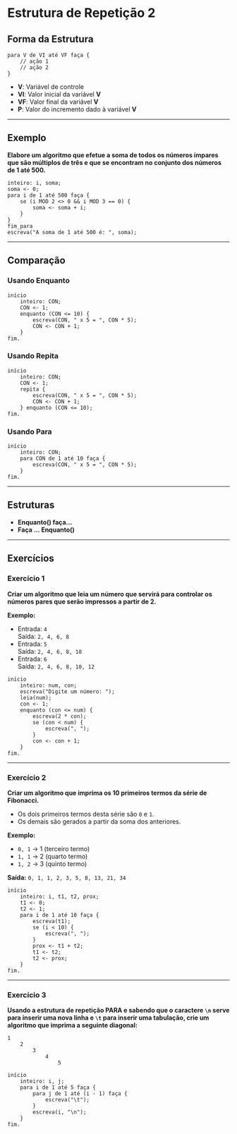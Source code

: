 # Estrutura de Repetição 2

## Forma da Estrutura

```portugol
para V de VI até VF faça {
    // ação 1
    // ação 2
}
```

- **V**: Variável de controle  
- **VI**: Valor inicial da variável **V**  
- **VF**: Valor final da variável **V**  
- **P**: Valor do incremento dado à variável **V**

---

## Exemplo

**Elabore um algoritmo que efetue a soma de todos os números ímpares que são múltiplos de três e que se encontram no conjunto dos números de 1 até 500.**

```portugol
inteiro: i, soma;
soma <- 0;
para i de 1 até 500 faça {
    se (i MOD 2 <> 0 && i MOD 3 == 0) {
        soma <- soma + i;
    }
}
fim_para
escreva("A soma de 1 até 500 é: ", soma);
```

---

## Comparação

### Usando Enquanto

```portugol
início
    inteiro: CON;
    CON <- 1;
    enquanto (CON <= 10) {
        escreva(CON, " x 5 = ", CON * 5);
        CON <- CON + 1;
    }
fim.
```

### Usando Repita

```portugol
início
    inteiro: CON;
    CON <- 1;
    repita {
        escreva(CON, " x 5 = ", CON * 5);
        CON <- CON + 1;
    } enquanto (CON <= 10);
fim.
```

### Usando Para

```portugol
início
    inteiro: CON;
    para CON de 1 até 10 faça {
        escreva(CON, " x 5 = ", CON * 5);
    }
fim.
```

---

## Estruturas

- **Enquanto() faça...**
- **Faça ... Enquanto()**

---

## Exercícios

### Exercício 1

**Criar um algoritmo que leia um número que servirá para controlar os números pares que serão impressos a partir de 2.**

**Exemplo:**

- Entrada: `4`  
  Saída: `2, 4, 6, 8`  
- Entrada: `5`  
  Saída: `2, 4, 6, 8, 10`  
- Entrada: `6`  
  Saída: `2, 4, 6, 8, 10, 12`

```portugol
início
    inteiro: num, con;
    escreva("Digite um número: ");
    leia(num);
    con <- 1;
    enquanto (con <= num) {
        escreva(2 * con);
        se (con < num) {
            escreva(", ");
        }
        con <- con + 1;
    }
fim.
```

---

### Exercício 2

**Criar um algoritmo que imprima os 10 primeiros termos da série de Fibonacci.**

- Os dois primeiros termos desta série são `0` e `1`.  
- Os demais são gerados a partir da soma dos anteriores.

**Exemplo:**

- `0, 1` -> 1 (terceiro termo)  
- `1, 1` -> 2 (quarto termo)  
- `1, 2` -> 3 (quinto termo)  

**Saída:** `0, 1, 1, 2, 3, 5, 8, 13, 21, 34`

```portugol
início
    inteiro: i, t1, t2, prox;
    t1 <- 0;
    t2 <- 1;
    para i de 1 até 10 faça {
        escreva(t1);
        se (i < 10) {
            escreva(", ");
        }
        prox <- t1 + t2;
        t1 <- t2;
        t2 <- prox;
    }
fim.
```

---

### Exercício 3

**Usando a estrutura de repetição PARA e sabendo que o caractere `\n` serve para inserir uma nova linha e `\t` para inserir uma tabulação, crie um algoritmo que imprima a seguinte diagonal:**

```
1
    2
        3
            4
                5
```

```portugol
início
    inteiro: i, j;
    para i de 1 até 5 faça {
        para j de 1 até (i - 1) faça {
            escreva("\t");
        }
        escreva(i, "\n");
    }
fim.
```

